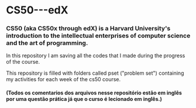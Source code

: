 # CS50---edX
### CS50 (aka CS50x through edX) is a Harvard University's introduction to the intellectual enterprises of computer science and the art of programming.
In this repository I am saving all the codes that I made during the progress of the course.

This repository is filled with folders called pset ("problem set") containing my activities for each week of the cs50 course.

#### (Todos os comentarios dos arquivos nesse repositório estão em inglês por uma questão prática já que o curso é lecionado em inglês.)
